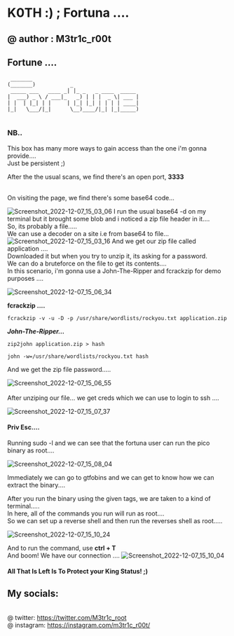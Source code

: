# K0TH :) ; Fortuna ....
## @ author : M3tr1c_r00t
## Fortune ....

```
 _______                                  
(_______)           _                     
 _____ ___   ____ _| |_ _   _ ____  _____ 
|  ___) _ \ / ___|_   _) | | |  _ \| ___ |
| |  | |_| | |     | |_| |_| | | | | ____|
|_|   \___/|_|      \__)____/|_| |_|_____)
                                          
```

### NB..
This box has many more ways to gain access than the one i'm gonna provide....
<br> Just be persistent ;) 

After the the usual scans, we find there's an open port, __**3333**__ 

<br> On visiting the page, we find there's some base64 code...

![Screenshot_2022-12-07_15_03_06](https://user-images.githubusercontent.com/99975622/206497811-64b3e05f-5bd8-468a-a4f3-410ab5d1abd6.png)
I run the usual base64 -d on my terminal but it brought some blob and i noticed a zip file header in it....
<br> So, its probably a file.....
<br> We can use a decoder on a site i.e from base64 to file... 
![Screenshot_2022-12-07_15_03_16](https://user-images.githubusercontent.com/99975622/206498236-455ab72d-561f-4ed4-88df-a17653cfd578.png)
And we get our zip file called application ....
<br>Downloaded it but when you try to unzip it, its asking for a password.
<br> We can do a bruteforce on the file to get its contents....
<br> In this scenario, i'm gonna use a John-The-Ripper and fcrackzip for demo purposes ....

![Screenshot_2022-12-07_15_06_34](https://user-images.githubusercontent.com/99975622/206499204-80e24bab-0a03-46f9-ac1e-da670f69be62.png)

__**fcrackzip ....**__
```
fcrackzip -v -u -D -p /usr/share/wordlists/rockyou.txt application.zip

```
**_John-The-Ripper..._**
```
zip2john application.zip > hash

john -w=/usr/share/wordlists/rockyou.txt hash

```
And we get the zip file password.....

![Screenshot_2022-12-07_15_06_55](https://user-images.githubusercontent.com/99975622/206500804-2cd0d1eb-4af4-4f08-a359-8a1ccb390430.png)
<br>
<br>After unziping our file... we get creds which we can use to login to ssh ....

![Screenshot_2022-12-07_15_07_37](https://user-images.githubusercontent.com/99975622/206501407-842c7a4c-d52f-4621-95cd-5faca6a6fde2.png)

#### Priv Esc....
Running sudo -l and we can see that the fortuna user can run the pico binary as root....

![Screenshot_2022-12-07_15_08_04](https://user-images.githubusercontent.com/99975622/206501747-087f1926-1ee9-49bb-a17b-8d2fea553cd1.png)

Immediately we can go to gtfobins and we can get to know how we can extract the binary....

After you run the binary using the given tags, we are taken to a kind of terminal.....
<br>In here, all of the commands you run will run as root....
<br> So we can set up a reverse shell and then run the reverses shell as root.....

![Screenshot_2022-12-07_15_10_24](https://user-images.githubusercontent.com/99975622/206502995-fbb97048-cc91-4ad8-8930-1ae7f5ba4c92.png)

And to run the command, use __**ctrl + T**__
<br>And boom! We have our connection ....
![Screenshot_2022-12-07_15_10_04](https://user-images.githubusercontent.com/99975622/206502204-17a521e6-f163-4fbd-8e4f-2ebb79574ff5.png)

#### All That Is Left Is To Protect your King Status! ;)

## My socials:
<br>@ twitter: https://twitter.com/M3tr1c_root
<br>@ instagram: https://instagram.com/m3tr1c_r00t/
